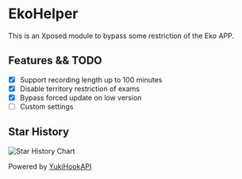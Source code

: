 # EkoHelper

This is an Xposed module to bypass some restriction of the Eko APP.

## Features && TODO

- [x] Support recording length up to 100 minutes
- [x] Disable territory restriction of exams
- [x] Bypass forced update on low version
- [ ] Custom settings

## Star History

![Star History Chart](https://api.star-history.com/svg?repos=HJH201314/EkoHelper&type=Date)

Powered by [YukiHookAPI](https://github.com/HighCapable/YukiHookAPI)
